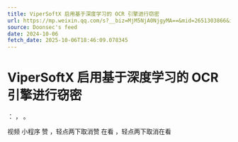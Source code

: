 ```yaml
---
title: ViperSoftX 启用基于深度学习的 OCR 引擎进行窃密
url: https://mp.weixin.qq.com/s?__biz=MjM5NjA0NjgyMA==&mid=2651303866&idx=3&sn=dee5ab3c8a25f8fe2350e269bed5a11d
source: Doonsec's feed
date: 2024-10-06
fetch_date: 2025-10-06T18:46:09.078345
---
```


# ViperSoftX 启用基于深度学习的 OCR 引擎进行窃密

：
，
。

视频
小程序
赞
，轻点两下取消赞
在看
，轻点两下取消在看